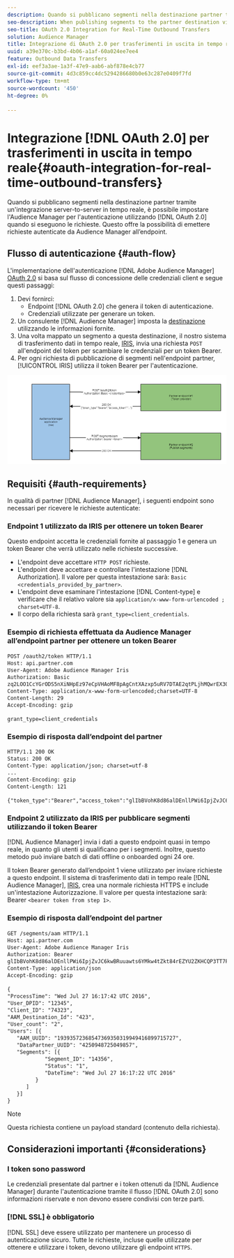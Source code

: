 ```yaml
---
description: Quando si pubblicano segmenti nella destinazione partner tramite un’integrazione server-to-server in tempo reale, è possibile configurare Audience Manager per l’autenticazione utilizzando OAuth 2.0 quando si effettuano le richieste. Questo offre la possibilità di emettere richieste autenticate da Audience Manager all’endpoint.
seo-description: When publishing segments to the partner destination via a realtime server-to-server integration, Audience Manager can be set up to authenticate using OAuth 2.0 when making the requests. This presents the ability to issue authenticated requests from Audience Manager to your endpoint.
seo-title: OAuth 2.0 Integration for Real-Time Outbound Transfers
solution: Audience Manager
title: Integrazione di OAuth 2.0 per trasferimenti in uscita in tempo reale
uuid: a39e370c-b3bd-4b06-a1af-60a024ee7ee4
feature: Outbound Data Transfers
exl-id: eef3a3ae-1a3f-47e9-aab6-abf878e4cb77
source-git-commit: 4d3c859cc4dc5294286680b0e63c287e0409f7fd
workflow-type: tm+mt
source-wordcount: '450'
ht-degree: 0%

---
```


# Integrazione [!DNL OAuth 2.0] per trasferimenti in uscita in tempo reale{#oauth-integration-for-real-time-outbound-transfers}

Quando si pubblicano segmenti nella destinazione partner tramite un&#39;integrazione server-to-server in tempo reale, è possibile impostare l&#39;Audience Manager per l&#39;autenticazione utilizzando [!DNL OAuth 2.0] quando si eseguono le richieste. Questo offre la possibilità di emettere richieste autenticate da Audience Manager all’endpoint.

## Flusso di autenticazione {#auth-flow}

L&#39;implementazione dell&#39;autenticazione [!DNL Adobe Audience Manager] [OAuth 2.0](https://tools.ietf.org/html/rfc6749#section-4.4) si basa sul flusso di concessione delle credenziali client e segue questi passaggi:

1. Devi fornirci:
   * Endpoint [!DNL OAuth 2.0] che genera il token di autenticazione.
   * Credenziali utilizzate per generare un token.
1. Un consulente [!DNL Audience Manager] imposta la [destinazione](../../../features/destinations/destinations.md) utilizzando le informazioni fornite.
1. Una volta mappato un segmento a questa destinazione, il nostro sistema di trasferimento dati in tempo reale, [IRIS](../../../reference/system-components/components-data-action.md#iris), invia una richiesta `POST` all&#39;endpoint del token per scambiare le credenziali per un token Bearer.
1. Per ogni richiesta di pubblicazione di segmenti nell&#39;endpoint partner, [!UICONTROL IRIS] utilizza il token Bearer per l&#39;autenticazione.

![](assets/oauth2-iris.png)

## Requisiti {#auth-requirements}

In qualità di partner [!DNL Audience Manager], i seguenti endpoint sono necessari per ricevere le richieste autenticate:

### Endpoint 1 utilizzato da IRIS per ottenere un token Bearer

Questo endpoint accetta le credenziali fornite al passaggio 1 e genera un token Bearer che verrà utilizzato nelle richieste successive.

* L&#39;endpoint deve accettare `HTTP POST` richieste.
* L&#39;endpoint deve accettare e controllare l&#39;intestazione [!DNL Authorization]. Il valore per questa intestazione sarà: `Basic <credentials_provided_by_partner>`.
* L&#39;endpoint deve esaminare l&#39;intestazione [!DNL Content-type] e verificare che il relativo valore sia `application/x-www-form-urlencoded ; charset=UTF-8`.
* Il corpo della richiesta sarà `grant_type=client_credentials`.

### Esempio di richiesta effettuata da Audience Manager all’endpoint partner per ottenere un token Bearer

```
POST /oauth2/token HTTP/1.1
Host: api.partner.com
User-Agent: Adobe Audience Manager Iris
Authorization: Basic zq2LOO1CcYGrODS5nXiNHpEz97eCpVHAoMF8pAgCntXAzxp5uRV7DTAE2qtPLjhMQwrEX3O6MHV4S
Content-Type: application/x-www-form-urlencoded;charset=UTF-8
Content-Length: 29
Accept-Encoding: gzip
  
grant_type=client_credentials
```

### Esempio di risposta dall’endpoint del partner

```
HTTP/1.1 200 OK
Status: 200 OK
Content-Type: application/json; charset=utf-8
...
Content-Encoding: gzip
Content-Length: 121
  
{"token_type":"Bearer","access_token":"glIbBVohK8d86alDEnllPWi6IpjZvJC6kwBRuuawts6YMkw4tZkt84rEZYU2ZKHCQP3TT7PnzCQPI0yY"}
```

### Endpoint 2 utilizzato da IRIS per pubblicare segmenti utilizzando il token Bearer

[!DNL Audience Manager] invia i dati a questo endpoint quasi in tempo reale, in quanto gli utenti si qualificano per i segmenti. Inoltre, questo metodo può inviare batch di dati offline o onboarded ogni 24 ore.

Il token Bearer generato dall’endpoint 1 viene utilizzato per inviare richieste a questo endpoint. Il sistema di trasferimento dati in tempo reale [!DNL Audience Manager], [IRIS](../../../reference/system-components/components-data-action.md#iris), crea una normale richiesta HTTPS e include un&#39;intestazione Autorizzazione. Il valore per questa intestazione sarà: Bearer `<bearer token from step 1>`.

### Esempio di risposta dall’endpoint del partner

```
GET /segments/aam HTTP/1.1
Host: api.partner.com
User-Agent: Adobe Audience Manager Iris
Authorization: Bearer glIbBVohK8d86alDEnllPWi6IpjZvJC6kwBRuuawts6YMkw4tZkt84rEZYU2ZKHCQP3TT7PnzCQPI0yY
Content-Type: application/json
Accept-Encoding: gzip
   
{
"ProcessTime": "Wed Jul 27 16:17:42 UTC 2016",
"User_DPID": "12345",
"Client_ID": "74323",
"AAM_Destination_Id": "423",
"User_count": "2",
"Users": [{
   "AAM_UUID": "19393572368547369350319949416899715727",
   "DataPartner_UUID": "4250948725049857",
   "Segments": [{
            "Segment_ID": "14356",
            "Status": "1",
            "DateTime": "Wed Jul 27 16:17:22 UTC 2016"
         }
      ]
   }]
}
```

>[!NOTE]
>
>Questa richiesta contiene un payload standard (contenuto della richiesta).

## Considerazioni importanti {#considerations}

### I token sono password

Le credenziali presentate dal partner e i token ottenuti da [!DNL Audience Manager] durante l&#39;autenticazione tramite il flusso [!DNL OAuth 2.0] sono informazioni riservate e non devono essere condivisi con terze parti.

### [!DNL SSL] è obbligatorio

[!DNL SSL] deve essere utilizzato per mantenere un processo di autenticazione sicuro. Tutte le richieste, incluse quelle utilizzate per ottenere e utilizzare i token, devono utilizzare gli endpoint `HTTPS`.
